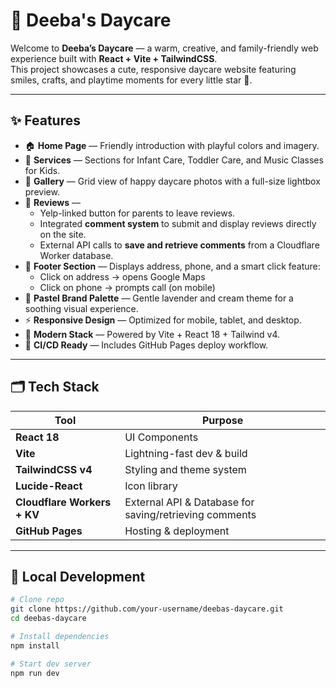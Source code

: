 # 👶 Deeba's Daycare

Welcome to **Deeba’s Daycare** — a warm, creative, and family-friendly web experience built with **React + Vite + TailwindCSS**.  
This project showcases a cute, responsive daycare website featuring smiles, crafts, and playtime moments for every little star 🌟.

---

## ✨ Features

- 🏠 **Home Page** — Friendly introduction with playful colors and imagery.  
- 🧩 **Services** — Sections for Infant Care, Toddler Care, and Music Classes for Kids.  
- 📸 **Gallery** — Grid view of happy daycare photos with a full-size lightbox preview.  
- 💬 **Reviews** —  
  - Yelp-linked button for parents to leave reviews.  
  - Integrated **comment system** to submit and display reviews directly on the site.  
  - External API calls to **save and retrieve comments** from a Cloudflare Worker database.  
- 📍 **Footer Section** — Displays address, phone, and a smart click feature:  
  - Click on address → opens Google Maps  
  - Click on phone → prompts call (on mobile)  
- 🎨 **Pastel Brand Palette** — Gentle lavender and cream theme for a soothing visual experience.  
- ⚡ **Responsive Design** — Optimized for mobile, tablet, and desktop.  
- 🧠 **Modern Stack** — Powered by Vite + React 18 + Tailwind v4.  
- 🧰 **CI/CD Ready** — Includes GitHub Pages deploy workflow.

---

## 🗂️ Tech Stack

| Tool | Purpose |
|------|----------|
| **React 18** | UI Components |
| **Vite** | Lightning-fast dev & build |
| **TailwindCSS v4** | Styling and theme system |
| **Lucide-React** | Icon library |
| **Cloudflare Workers + KV** | External API & Database for saving/retrieving comments |
| **GitHub Pages** | Hosting & deployment |

---

## 🚀 Local Development

```bash
# Clone repo
git clone https://github.com/your-username/deebas-daycare.git
cd deebas-daycare

# Install dependencies
npm install

# Start dev server
npm run dev
